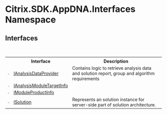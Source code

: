 # Citrix.SDK.AppDNA.Interfaces Namespace

## Interfaces
&nbsp;<table><tr><th></th><th>Interface</th><th>Description</th></tr><tr><td>![Public interface](media/pubinterface.gif "Public interface")</td><td><a href="T_Citrix_SDK_AppDNA_Interfaces_IAnalysisDataProvider">IAnalysisDataProvider</a></td><td>
Contains logic to retrieve analysis data and solution report, group and algorithm requirements</td></tr><tr><td>![Public interface](media/pubinterface.gif "Public interface")</td><td><a href="T_Citrix_SDK_AppDNA_Interfaces_IAnalysisModuleTargetInfo">IAnalysisModuleTargetInfo</a></td><td></td></tr><tr><td>![Public interface](media/pubinterface.gif "Public interface")</td><td><a href="T_Citrix_SDK_AppDNA_Interfaces_IModuleProductInfo">IModuleProductInfo</a></td><td></td></tr><tr><td>![Public interface](media/pubinterface.gif "Public interface")</td><td><a href="T_Citrix_SDK_AppDNA_Interfaces_ISolution">ISolution</a></td><td>
Represents an solution instance for server-side part of solution architecture.</td></tr></table>&nbsp;
